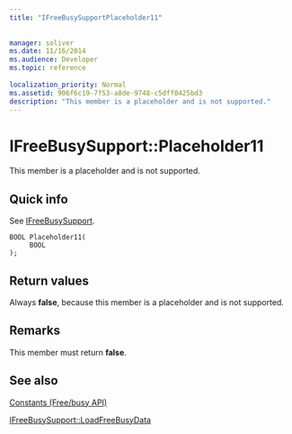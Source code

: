 ```yaml
---
title: "IFreeBusySupportPlaceholder11"
 
 
manager: soliver
ms.date: 11/16/2014
ms.audience: Developer
ms.topic: reference
 
localization_priority: Normal
ms.assetid: 906f6c19-7f53-a8de-9748-c5dff0425bd3
description: "This member is a placeholder and is not supported."
---
```


# IFreeBusySupport::Placeholder11

This member is a placeholder and is not supported.
  
## Quick info

See [IFreeBusySupport](ifreebusysupport.md).
  
```
BOOL Placeholder11( 
     BOOL  
);
```

## Return values

Always **false**, because this member is a placeholder and is not supported.
  
## Remarks

This member must return **false**.
  
## See also



[Constants (Free/busy API)](constants-free-busy-api.md)
  
[IFreeBusySupport::LoadFreeBusyData](ifreebusysupport-loadfreebusydata.md)

